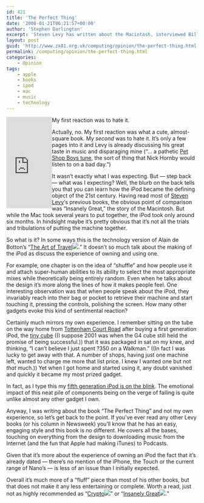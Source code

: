 ```yaml
---
id: 421
title: 'The Perfect Thing'
date: '2008-01-21T06:21:57+00:00'
author: 'Stephen Darlington'
excerpt: 'Steven Levy has written about the Macintosh, interviewed Bill Gates and Steve Jobs and told us all about free software so it''s only fitting that he has also penned a book about the iPod. Here''s what I thought of it.'
layout: post
guid: 'http://www.zx81.org.uk/computing/opinion/the-perfect-thing.html'
permalink: /computing/opinion/the-perfect-thing.html
categories:
    - Opinion
tags:
    - apple
    - books
    - ipod
    - mac
    - music
    - technology
---
```


<iframe align="left" frameborder="0" marginheight="0" marginwidth="0" scrolling="no" src="http://rcm.amazon.com/e/cm?t=zx81orguk00&o=1&p=8&l=as1&asins=0743285239&fc1=000000&IS2=1&lt1=_blank&lc1=0000FF&bc1=000000&bg1=1F1F1F&f=ifr" style="width:120px;height:240px;"></iframe>My first reaction was to hate it.

Actually, no. My first reaction was what a cute, almost-square book. My *second* was to hate it. It’s only a few pages into it and Levy is already discussing his great taste in music and disparaging mine (“… a pathetic [Pet Shop Boys tune](/blog/pet-shop-boys.html), the sort of thing that Nick Hornby would listen to on a bad day.”)

It wasn’t exactly what I was expecting. But — step back — what was I expecting? Well, the blurb on the back tells you that you can learn how the iPod became the defining object of the 21st century. Having read most of [Steven Levy](http://www.stevenlevy.com/)‘s previous books, the obvious point of comparison was “Insanely Great,” the story of the Macintosh. But while the Mac took several years to put together, the iPod took only around six months. In hindsight maybe it’s pretty obvious that it’s not all the trials and tribulations of putting the machine together.

So what is it? In some ways this is the technology version of Alain de Botton’s “[The Art of Travel](http://www.amazon.com/gp/product/0140276629?ie=UTF8&tag=zx81orguk00&linkCode=as2&camp=1789&creative=9325&creativeASIN=0140276629)![](http://www.assoc-amazon.com/e/ir?t=zx81orguk00&l=as2&o=1&a=0140276629).” It doesn’t so much talk about the making of the iPod as discuss the experience of owning and using one.

For example, one chapter is on the idea of “shuffle” and how people use it and attach super-human abilities to its ability to select the most appropriate mixes while theoretically being entirely random. Even when he talks about the design it’s more along the lines of how it makes people feel. One interesting observation was that when people speak about the iPod, they invariably reach into their bag or pocket to retrieve their machine and start touching it, pressing the controls, polishing the screen. How many other gadgets evoke this kind of sentimental reaction?

Certainly much mirrors my own experience. I remember sitting on the tube on the way home from [Tottenham Court Road](http://www.streetsensation.co.uk/tottcrt/tcr_intro.htm) after buying a first generation iPod, the [tiny cube](http://www.flickr.com/photos/21715645@N08/) ((I suppose 2001 was when the G4 cube still held the promise of being successful.)) that it was packaged in sat on my knee, and thinking, “I can’t believe I just spent ?350 on a Walkman.” ((In fact I was lucky to get away with that. A number of shops, having just one machine left, wanted to charge me more that list price. I knew I wanted one but not *that* much.)) Yet when I got home and started using it, any doubt vanished and quickly it became my most prized gadget.

In fact, as I type this my [fifth generation iPod is on the blink](http://discussions.apple.com/thread.jspa?threadID=1160707&tstart=0). The emotional impact of this neat pile of components being on the verge of failing is quite unlike almost any other gadget I own.

Anyway, I was writing about the book “The Perfect Thing” and not my own experience, so let’s get back to the point. If you’ve ever read any other Levy books (or his column in Newsweek) you’ll know that he has an easy, engaging style and this book is no different. He covers all the bases, touching on everything from the design to downloading music from the Internet (and the fun that Apple had making iTunes) to Podcasts.

Given that it’s more about the experience of owning an iPod the fact that it’s already dated — there’s no mention of the iPhone, the Touch or the current range of Nano’s — is less of an issue than I initially expected.

Overall it’s much more of a “fluff” piece than most of his other books, but that does not make it any less entertaining or complete. Worth a read, just not as highly recommended as “[Crypto](http://www.amazon.com/gp/product/0140244328?ie=UTF8&tag=zx81orguk00&linkCode=as2&camp=1789&creative=9325&creativeASIN=0140244328)![](http://www.assoc-amazon.com/e/ir?t=zx81orguk00&l=as2&o=1&a=0140244328)” or “[Insanely Great](http://www.amazon.com/gp/product/0140291776?ie=UTF8&tag=zx81orguk00&linkCode=as2&camp=1789&creative=9325&creativeASIN=0140291776)![](http://www.assoc-amazon.com/e/ir?t=zx81orguk00&l=as2&o=1&a=0140291776).”